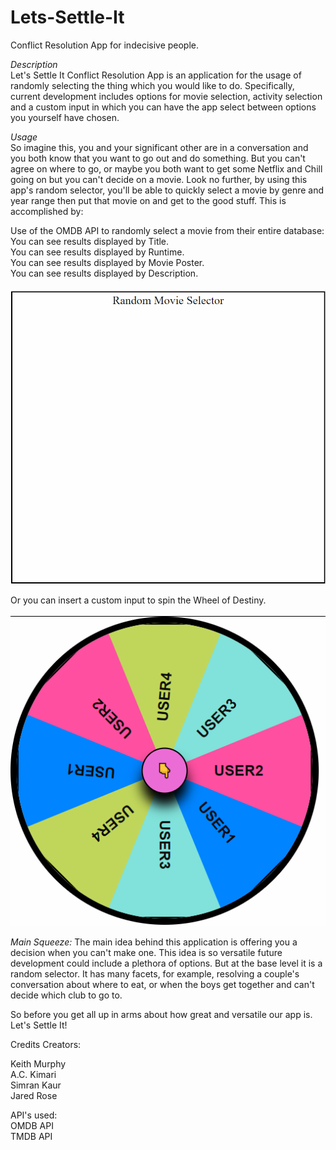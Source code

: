 # Lets-Settle-It
Conflict Resolution App for indecisive people.
<!-- In progress -->


<em>Description</em> <br>
Let's Settle It Conflict Resolution App is an application for the usage of randomly selecting the thing which you would like to do. Specifically, current development includes options for movie selection, activity selection and a custom input in which you can have the app select between options you yourself have chosen.

<em>Usage</em> <br>
So imagine this, you and your significant other are in a conversation and you both know that you want to go out and do something. But you can't agree on where to go, or maybe you both want to get some Netflix and Chill going on but you can't decide on a movie. Look no further, by using this app's random selector, you'll be able to quickly select a movie by genre and year range then put that movie on and get to the good stuff. This is accomplished by:

Use of the OMDB API to randomly select a movie from their entire database: <br>
You can see results displayed by Title. <br>
You can see results displayed by Runtime.<br>
You can see results displayed by Movie Poster. <br>
You can see results displayed by Description. <br> <br>
<img src="./assets/photos/RMS.png" alt="Random-Movie-Selector" />

Or you can  insert a custom input to spin the Wheel of Destiny.
<br> <br>
<img src="./assets/photos/WheelofDestiny.png" alt="Wheel-Of-Destiny" />

<em>Main Squeeze:</em>
The main idea behind this application is offering you a decision when you can't make one. This idea is so versatile future development could include a plethora of options. But at the base level it is a random selector. It has many facets, for example, resolving a couple's conversation about where to eat, or when the boys get together and can't decide which club to go to. 

So before you get all up in arms about how great and versatile our app is. Let's Settle It!

Credits
Creators:

Keith Murphy <br>
A.C. Kimari <br>
Simran Kaur <br>
Jared Rose <br>

API's used: <br>
OMDB API <br>
TMDB API